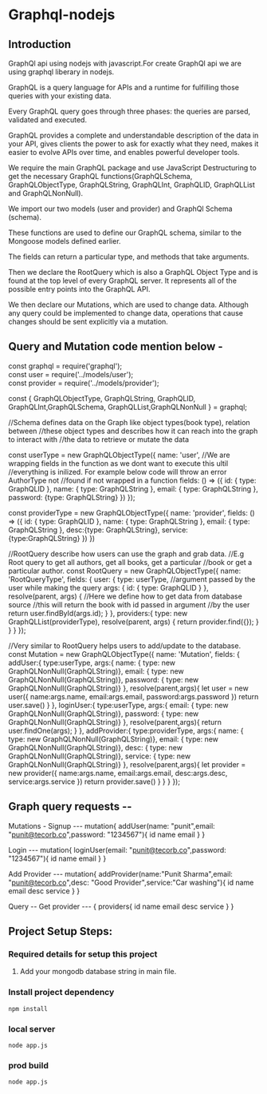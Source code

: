 # Graphql-nodejs

## Introduction
GraphQl api using nodejs with javascript.For create GraphQl api we are using graphql liberary in nodejs.

GraphQL is a query language for APIs and a runtime for fulfilling those queries with your existing data.

Every GraphQL query goes through three phases: the queries are parsed, validated and executed.

GraphQL provides a complete and understandable description of the data in your API, gives clients the power to ask for exactly what they need, makes it easier to evolve APIs over time, and enables powerful developer tools.

We require the main GraphQL package and use JavaScript Destructuring to get the necessary GraphQL functions(GraphQLSchema, GraphQLObjectType, GraphQLString, GraphQLInt, GraphQLID, GraphQLList and GraphQLNonNull).

We import our two models (user and provider) and GraphQl Schema (schema).

These functions are used to define our GraphQL schema, similar to the Mongoose models defined earlier.

The fields can return a particular type, and methods that take arguments.

Then we declare the RootQuery which is also a GraphQL Object Type and is found at the top level of every GraphQL server. It represents all of the possible entry points into the GraphQL API.

We then declare our Mutations, which are used to change data. Although any query could be implemented to change data, operations that cause changes should be sent explicitly via a mutation.

## Query and Mutation code mention below -

const graphql = require('graphql');  
const user = require('../models/user');  
const provider = require('../models/provider');  


const {
   GraphQLObjectType, GraphQLString,
   GraphQLID, GraphQLInt,GraphQLSchema,
   GraphQLList,GraphQLNonNull
} = graphql;  



//Schema defines data on the Graph like object types(book type), relation between
//these object types and describes how it can reach into the graph to interact with
//the data to retrieve or mutate the data  



const userType = new GraphQLObjectType({
   name: 'user',
   //We are wrapping fields in the function as we dont want to execute this ultil
   //everything is inilized. For example below code will throw an error AuthorType not
   //found if not wrapped in a function
   fields: () => ({
       id: { type: GraphQLID  },
       name: { type: GraphQLString },
       email: { type: GraphQLString },
       password: {type: GraphQLString}
   })
});



const providerType = new GraphQLObjectType({
   name: 'provider',
   fields: () => ({
       id: { type: GraphQLID },
       name: { type: GraphQLString },
       email: { type: GraphQLString },
       desc:{type: GraphQLString},
       service:{type:GraphQLString}
   })
})



//RootQuery describe how users can use the graph and grab data.
//E.g Root query to get all authors, get all books, get a particular
//book or get a particular author.
const RootQuery = new GraphQLObjectType({
   name: 'RootQueryType',
   fields: {
       user: {
           type: userType,
           //argument passed by the user while making the query
           args: { id: { type: GraphQLID } },
           resolve(parent, args) {
               //Here we define how to get data from database source
               //this will return the book with id passed in argument
               //by the user
               return user.findById(args.id);
           }
       },
       providers:{
           type: new GraphQLList(providerType),
           resolve(parent, args) {
               return provider.find({});
           }
       }
   }
});

//Very similar to RootQuery helps users to add/update to the database.
const Mutation = new GraphQLObjectType({
   name: 'Mutation',
   fields: {
       addUser:{
           type:userType,
           args:{
               name: { type: new GraphQLNonNull(GraphQLString)},
               email: { type: new GraphQLNonNull(GraphQLString)},
               password: { type: new GraphQLNonNull(GraphQLString)}
           },
           resolve(parent,args){
               let user = new user({
                   name:args.name,
                   email:args.email,
                   password:args.password
               })
               return user.save()
           }
       },
       loginUser:{
        type:userType,
        args:{
            email: { type: new GraphQLNonNull(GraphQLString)},
            password: { type: new GraphQLNonNull(GraphQLString)}
        },
        resolve(parent,args){
            return user.findOne(args);
        }
    },
       addProvider:{
        type:providerType,
        args:{
            name: { type: new GraphQLNonNull(GraphQLString)},
            email: { type: new GraphQLNonNull(GraphQLString)},
            desc: { type: new GraphQLNonNull(GraphQLString)},
            service: { type: new GraphQLNonNull(GraphQLString)}
        },
        resolve(parent,args){
            let provider = new provider({
                name:args.name,
                email:args.email,
                desc:args.desc,
                service:args.service
            })
            return provider.save()
        }
    }
   }
});


## Graph query requests -- 

Mutations - 
Signup ---
mutation{
  addUser(name: "punit",email: "punit@tecorb.co",password: "1234567"){
    id
    name
    email
  }
}

Login ---
mutation{
  loginUser(email: "punit@tecorb.co",password: "1234567"){
    id
    name
    email
  }
}

Add Provider ---
mutation{
  addProvider(name:"Punit Sharma",email: "punit@tecorb.co",desc: "Good Provider",service:"Car washing"){
    id
    name
    email
    desc
    service
  }
}

Query --
Get provider ---
{
  providers{
    id
    name
    email
    desc
    service
  }
} 

## Project Setup Steps:
### Required details for setup this project
   1. Add your mongodb database string in main file.
### Install project dependency
`npm install`
### local server
`node app.js`
### prod build
`node app.js`